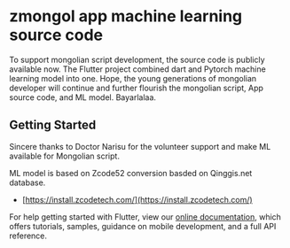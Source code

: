 # zmongol app machine learning source code

To support mongolian script development, the source code is publicly available now. The Flutter project combined dart and Pytorch machine learning model into one. Hope, the young generations of mongolian developer will continue and further flourish the mongolian script, App source code, and ML model. Bayarlalaa.  

## Getting Started

Sincere thanks to Doctor Narisu for the volunteer support and make ML available for Mongolian script. 

ML model is based on Zcode52 conversion basded on Qinggis.net database.

- [https://install.zcodetech.com/](https://install.zcodetech.com/)



For help getting started with Flutter, view our
[online documentation](https://flutter.dev/docs), which offers tutorials,
samples, guidance on mobile development, and a full API reference.
